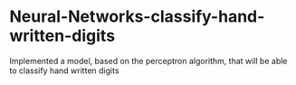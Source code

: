 # Neural-Networks-classify-hand-written-digits
Implemented a model, based on the perceptron algorithm, that will be able to classify hand written digits
